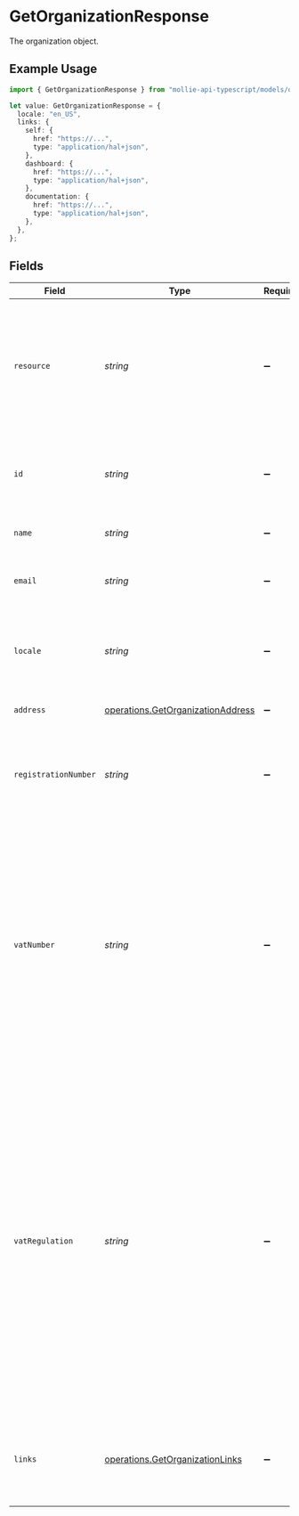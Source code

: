 # GetOrganizationResponse

The organization object.

## Example Usage

```typescript
import { GetOrganizationResponse } from "mollie-api-typescript/models/operations";

let value: GetOrganizationResponse = {
  locale: "en_US",
  links: {
    self: {
      href: "https://...",
      type: "application/hal+json",
    },
    dashboard: {
      href: "https://...",
      type: "application/hal+json",
    },
    documentation: {
      href: "https://...",
      type: "application/hal+json",
    },
  },
};
```

## Fields

| Field                                                                                                                                                                                                                                                                                           | Type                                                                                                                                                                                                                                                                                            | Required                                                                                                                                                                                                                                                                                        | Description                                                                                                                                                                                                                                                                                     | Example                                                                                                                                                                                                                                                                                         |
| ----------------------------------------------------------------------------------------------------------------------------------------------------------------------------------------------------------------------------------------------------------------------------------------------- | ----------------------------------------------------------------------------------------------------------------------------------------------------------------------------------------------------------------------------------------------------------------------------------------------- | ----------------------------------------------------------------------------------------------------------------------------------------------------------------------------------------------------------------------------------------------------------------------------------------------- | ----------------------------------------------------------------------------------------------------------------------------------------------------------------------------------------------------------------------------------------------------------------------------------------------- | ----------------------------------------------------------------------------------------------------------------------------------------------------------------------------------------------------------------------------------------------------------------------------------------------- |
| `resource`                                                                                                                                                                                                                                                                                      | *string*                                                                                                                                                                                                                                                                                        | :heavy_minus_sign:                                                                                                                                                                                                                                                                              | Indicates the response contains an organization object. Will always contain the string `organization` for this resource type.                                                                                                                                                                   |                                                                                                                                                                                                                                                                                                 |
| `id`                                                                                                                                                                                                                                                                                            | *string*                                                                                                                                                                                                                                                                                        | :heavy_minus_sign:                                                                                                                                                                                                                                                                              | The identifier uniquely referring to this organization. Example: `org_12345678`.                                                                                                                                                                                                                |                                                                                                                                                                                                                                                                                                 |
| `name`                                                                                                                                                                                                                                                                                          | *string*                                                                                                                                                                                                                                                                                        | :heavy_minus_sign:                                                                                                                                                                                                                                                                              | The name of the organization.                                                                                                                                                                                                                                                                   |                                                                                                                                                                                                                                                                                                 |
| `email`                                                                                                                                                                                                                                                                                         | *string*                                                                                                                                                                                                                                                                                        | :heavy_minus_sign:                                                                                                                                                                                                                                                                              | The email address associated with the organization.                                                                                                                                                                                                                                             |                                                                                                                                                                                                                                                                                                 |
| `locale`                                                                                                                                                                                                                                                                                        | *string*                                                                                                                                                                                                                                                                                        | :heavy_minus_sign:                                                                                                                                                                                                                                                                              | The preferred locale of the merchant, as set in their Mollie dashboard.                                                                                                                                                                                                                         | en_US                                                                                                                                                                                                                                                                                           |
| `address`                                                                                                                                                                                                                                                                                       | [operations.GetOrganizationAddress](../../models/operations/getorganizationaddress.md)                                                                                                                                                                                                          | :heavy_minus_sign:                                                                                                                                                                                                                                                                              | The address of the organization.                                                                                                                                                                                                                                                                |                                                                                                                                                                                                                                                                                                 |
| `registrationNumber`                                                                                                                                                                                                                                                                            | *string*                                                                                                                                                                                                                                                                                        | :heavy_minus_sign:                                                                                                                                                                                                                                                                              | The registration number of the organization at their local chamber of commerce.                                                                                                                                                                                                                 |                                                                                                                                                                                                                                                                                                 |
| `vatNumber`                                                                                                                                                                                                                                                                                     | *string*                                                                                                                                                                                                                                                                                        | :heavy_minus_sign:                                                                                                                                                                                                                                                                              | The VAT number of the organization, if based in the European Union or in The United Kingdom. VAT numbers are verified against the international registry *VIES*.<br/><br/>The field is not present for merchants residing in other countries.                                                   |                                                                                                                                                                                                                                                                                                 |
| `vatRegulation`                                                                                                                                                                                                                                                                                 | *string*                                                                                                                                                                                                                                                                                        | :heavy_minus_sign:                                                                                                                                                                                                                                                                              | Mollie applies Dutch VAT for merchants based in The Netherlands, British VAT for merchants based in The United Kingdom, and shifted VAT for merchants in the European Union.<br/><br/>The field is not present for merchants residing in other countries.<br/><br/>Possible values: `dutch` `british` `shifted` |                                                                                                                                                                                                                                                                                                 |
| `links`                                                                                                                                                                                                                                                                                         | [operations.GetOrganizationLinks](../../models/operations/getorganizationlinks.md)                                                                                                                                                                                                              | :heavy_minus_sign:                                                                                                                                                                                                                                                                              | An object with several relevant URLs. Every URL object will contain an `href` and a `type` field.                                                                                                                                                                                               |                                                                                                                                                                                                                                                                                                 |